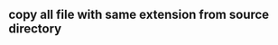 ## copy all file with same extension from source directory
<!-- https://stackoverflow.com/questions/296173/how-do-i-copy-files-with-specific-file-extension-to-a-folder-in-my-python-versi -->

